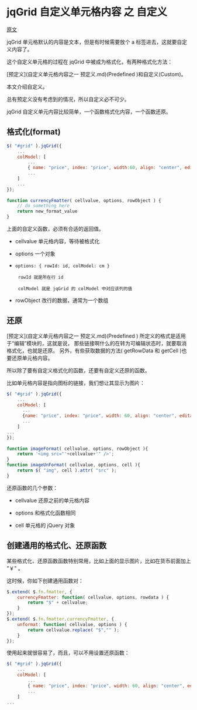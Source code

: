 # jqGrid 自定义单元格内容 之 自定义

[原文](http://www.trirand.com/jqgridwiki/doku.php?id=wiki:predefined_formatter)

jqGrid 单元格默认的内容是文本，但是有时候需要放个 a 标签进去，这就要自定义内容了。

这个自定义单元格的过程在 jqGrid 中被成为格式化，有两种格式化方法：

[预定义](自定义单元格内容之一 预定义.md)(Predefined )和自定义(Custom)。

本文介绍自定义。

总有预定义没有考虑到的情况，所以自定义必不可少。

jqGrid 自定义单元内容比较简单，一个函数格式化内容，一个函数还原。


## 格式化(format)

```js
$( "#grid" ).jqGrid({
    ...
    colModel: [ 
        ... 
        { name: "price", index: "price", width:60, align: "center", editable: true, formatter: currencyFmatter },
        ...
    ]
    ...
});
 
function currencyFmatter( cellvalue, options, rowObject ) {
    // do something here
    return new_format_value
}
```

上面的自定义函数，必须有合适的返回值。

* cellvalue 单元格内容，等待被格式化

* options 一个对象
 * `options: { rowId: id, colModel: cm }`

        rowId 就是所在行 id 

        colModel 就是 jqGrid 的 colModel 中对应该列的值

* rowObject 改行的数据，通常为一个数组


## 还原

[预定义](自定义单元格内容之一 预定义.md)(Predefined ) 所定义的格式是适用于“编辑”模块的，这就是说，
那些链接啊什么的在转为可编辑状态时，就要取消格式化，也就是还原。
另外，有些获取数据的方法( getRowData 和 getCell )也要还原单元格内容。

所以除了要有自定义格式化的函数，还要有自定义还原的函数。

比如单元格内容是指向图标的链接，我们想让其显示为图片：

```js
$( "#grid" ).jqGrid({
    ...
    colModel: [ 
      ... 
      {name: "price", index: "price", width: 60, align: "center", editable: true, formatter: imageFormat, unformat: imageUnFormat },
      ...
    ]
...
});
 
function imageFormat( cellvalue, options, rowObject ){
    return '<img src="'+cellvalue+'" />';
}
function imageUnFormat( cellvalue, options, cell ){
    return $( "img", cell ).attr( "src" );
}
```

还原函数的几个参数：

* cellvalue 还原之前的单元格内容

* options 和格式化函数相同

* cell 单元格的 jQuery 对象


## 创建通用的格式化、还原函数

某些格式化、还原函数函数特别常用，比如上面的显示图片，比如在货币前面加上 "￥" 。

这时候，你如下创建通用函数对：

```js
$.extend( $.fn.fmatter, {
    currencyFmatter: function( cellvalue, options, rowdata ) {
        return "$" + cellvalue;
    }
});
$.extend( $.fn.fmatter.currencyFmatter, {
    unformat: function( cellvalue, options ) {
        return cellvalue.replace( "$","" );
    }
});
```

使用起来就很容易了，而且，可以不用设置还原函数：

```js
$( "#grid" ).jqGrid({
    ...
    colModel: [ 
        ... 
        { name: "price", index: "price", width: 60, align: "center", editable: true, formatter: "currencyFmatter" },
        ...
    ]
...
```
